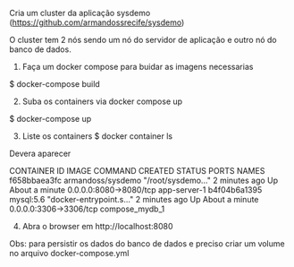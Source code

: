 Cria um cluster da aplicação sysdemo (https://github.com/armandossrecife/sysdemo)

O cluster tem 2 nós sendo um nó do servidor de aplicação e outro nó do banco de dados. 

1. Faça um docker compose para buidar as imagens necessarias

$ docker-compose build

2. Suba os containers via docker compose up

$ docker-compose up

3. Liste os containers
$ docker container ls 

Devera aparecer

CONTAINER ID        IMAGE                  COMMAND                  CREATED             STATUS              PORTS                    NAMES
f658bbaea3fc        armandoss/sysdemo   "/root/sysdemo…"   2 minutes ago       Up About a minute   0.0.0.0:8080->8080/tcp   app-server-1
b4f04b6a1395        mysql:5.6              "docker-entrypoint.s…"   2 minutes ago       Up About a minute   0.0.0.0:3306->3306/tcp   compose_mydb_1

4. Abra o browser em http://localhost:8080

Obs: para persistir os dados do banco de dados e preciso criar um volume no arquivo docker-compose.yml
